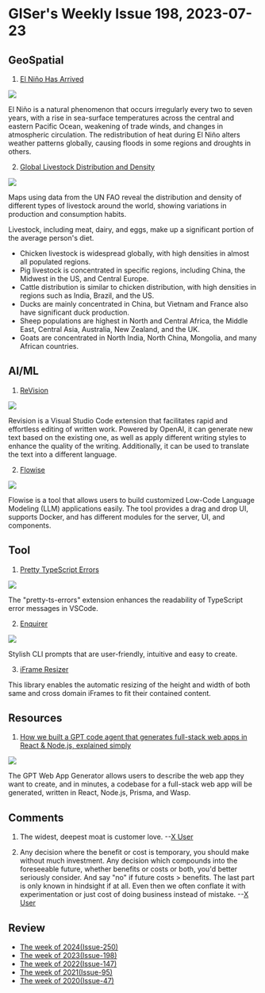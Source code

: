 # GISer's Weekly Issue 198, 2023-07-23

## GeoSpatial

1. [El Niño Has Arrived](https://www.geographyrealm.com/el-nino-conditions/?utm_campaign=GeoNL-2023-Jul-21)

![](https://www.geographyrealm.com/wp-content/uploads/2023/06/monitoring-region-el-nino-noaa.gif)

El Niño is a natural phenomenon that occurs irregularly every two to seven years, with a rise in sea-surface temperatures across the central and eastern Pacific Ocean, weakening of trade winds, and changes in atmospheric circulation. The redistribution of heat during El Niño alters weather patterns globally, causing floods in some regions and droughts in others.

2. [Global Livestock Distribution and Density](https://www.visualcapitalist.com/cp/mapped-global-livestock-distribution-and-density/)

![](https://www.visualcapitalist.com/wp-content/uploads/2023/06/CP_Livestock_All_Scaled.png)

Maps using data from the UN FAO reveal the distribution and density of different types of livestock around the world, showing variations in production and consumption habits.

Livestock, including meat, dairy, and eggs, make up a significant portion of the average person's diet.

- Chicken livestock is widespread globally, with high densities in almost all populated regions.
- Pig livestock is concentrated in specific regions, including China, the Midwest in the US, and Central Europe.
- Cattle distribution is similar to chicken distribution, with high densities in regions such as India, Brazil, and the US.
- Ducks are mainly concentrated in China, but Vietnam and France also have significant duck production.
- Sheep populations are highest in North and Central Africa, the Middle East, Central Asia, Australia, New Zealand, and the UK.
- Goats are concentrated in North India, North China, Mongolia, and many African countries.

## AI/ML

1. [ReVision](https://marketplace.visualstudio.com/items?itemName=XiaodiYan.revision)

![](https://github.com/yanxiaodi/vs-code-revision/raw/HEAD/assets/revising.gif)

Revision is a Visual Studio Code extension that facilitates rapid and effortless editing of written work. Powered by OpenAI, it can generate new text based on the existing one, as well as apply different writing styles to enhance the quality of the writing. Additionally, it can be used to translate the text into a different language.

2. [Flowise](https://github.com/FlowiseAI/Flowise)

![](https://github.com/FlowiseAI/Flowise/raw/main/images/flowise.gif?raw=true)

Flowise is a tool that allows users to build customized Low-Code Language Modeling (LLM) applications easily. The tool provides a drag and drop UI, supports Docker, and has different modules for the server, UI, and components.

## Tool

1. [Pretty TypeScript Errors](https://marketplace.visualstudio.com/items?itemName=yoavbls.pretty-ts-errors)

![](https://github.com/yoavbls/pretty-ts-errors/raw/HEAD/assets/this.png)

The "pretty-ts-errors" extension enhances the readability of TypeScript error messages in VSCode.

2. [Enquirer](https://github.com/enquirer/enquirer)

![](https://raw.githubusercontent.com/enquirer/enquirer/master/media/survey-prompt.gif)

Stylish CLI prompts that are user-friendly, intuitive and easy to create.

3. [iFrame Resizer](https://github.com/davidjbradshaw/iframe-resizer)

This library enables the automatic resizing of the height and width of both same and cross domain iFrames to fit their contained content.

## Resources

1. [How we built a GPT code agent that generates full-stack web apps in React & Node.js, explained simply](https://wasp-lang.dev/blog/2023/07/17/how-we-built-gpt-web-app-generator)

![](https://wasp-lang.dev/img/how-we-built-gpt-wasp/generator-logs-yellow.png)

The GPT Web App Generator allows users to describe the web app they want to create, and in minutes, a codebase for a full-stack web app will be generated, written in React, Node.js, Prisma, and Wasp.

## Comments

1. The widest, deepest moat is customer love.
   --[X User](https://twitter.com/dharmesh/status/1681867472180224002)

2. Any decision where the benefit or cost is temporary, you should make without much investment. Any decision which compounds into the foreseeable future, whether benefits or costs or both, you'd better seriously consider. And say "no" if future costs > benefits. The last part is only known in hindsight if at all. Even then we often conflate it with experimentation or just cost of doing business instead of mistake.
   --[X User](https://twitter.com/dharmesh/status/1681867472180224002)

## Review

- [The week of 2024(Issue-250)](../2024/issue-250.md)
- [The week of 2023(Issue-198)](../2023/issue-198.md)
- [The week of 2022(Issue-147)](../2022/issue-147.md)
- [The week of 2021(Issue-95)](../2021/issue-95.md)
- [The week of 2020(Issue-47)](../2020/issue-47.md)
